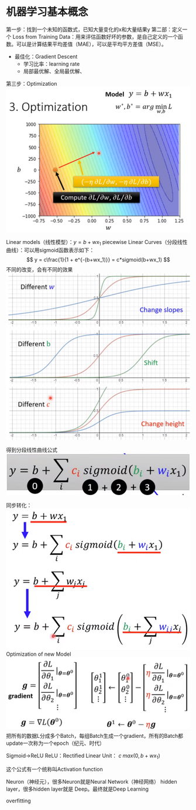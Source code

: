 # 机器学习基本概念
第一步：找到一个未知的函数式，已知大量变化的x和大量结果y
第二部：定义一个 Loss from Training Data：用来评估函数好坏的参数，是自己定义的一个函数。可以是计算结果平均差值（MAE），可以是平均平方差值（MSE）。
 * 最佳化：Gradient Descent
	 * 学习比率：learning rate
	 * 局部最优解、全局最优解、

第三步：Optimization
![](img/img_20231129.png)
 
Linear models（线性模型）：$y=b + wx_1$
piecewise Linear Curves（分段线性曲线）：可以用sigmoid函数表示如下：
$$
y = c\frac{1}{1 + e^{-(b+wx_1)}} = c*sigmoid(b+wx_1)
$$
不同的改变，会有不同的效果
![](img/img_20231129_1.png)

得到分段线性曲线公式
![](img/img_20231129_2.png)

同步转化：
![](img/img_20231129_3.png)
Optimization of new Model
![](img/img_20231129_4.png)
把所有的数据L分成多个Batch，每组Batch生成一个gradient，所有的Batch都update一次称为一个epoch（纪元、时代）

Sigmoid->ReLU
ReLU：Rectified Linear Unit： $c\; max(0,b+wx_1)$

这个公式有一个统称叫Activation function

Neuron（神经元），很多Neuron就是Neural Network（神经网络）
hidden layer，很多hidden layer就是 Deep。最终就是Deep Learning

overfitting